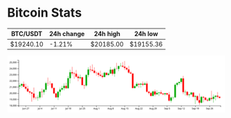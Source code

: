 # Bitcoin Stats

BTC/USDT|24h change|24h high|24h low|
|---|---|---|---|
|$19240.10|-1.21%|$20185.00|$19155.36|

<img src="./chart.svg">
